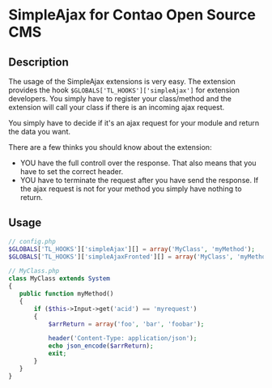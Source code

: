 # SimpleAjax for Contao Open Source CMS

## Description

The usage of the SimpleAjax extensions is very easy. The extension provides the hook `$GLOBALS['TL_HOOKS']['simpleAjax']` for extension developers. You simply have to register your class/method and the extension will call your class if there is an incoming ajax request.

You simply have to decide if it's an ajax request for your module and return the data you want.

There are a few thinks you should know about the extension:
* YOU have the full controll over the response. That also means that you have to set the correct header.
* YOU have to terminate the request after you have send the response. If the ajax request is not for your method you simply have nothing to return.

## Usage

```php
// config.php
$GLOBALS['TL_HOOKS']['simpleAjax'][] = array('MyClass', 'myMethod');
$GLOBALS['TL_HOOKS']['simpleAjaxFronted'][] = array('MyClass', 'myMethod'); // Use this line for front end exclusive hooks

// MyClass.php
class MyClass extends System
{
   public function myMethod()
   {
       if ($this->Input->get('acid') == 'myrequest')
       {
           $arrReturn = array('foo', 'bar', 'foobar');

           header('Content-Type: application/json');
           echo json_encode($arrReturn);
           exit;
       }
   }
}
```